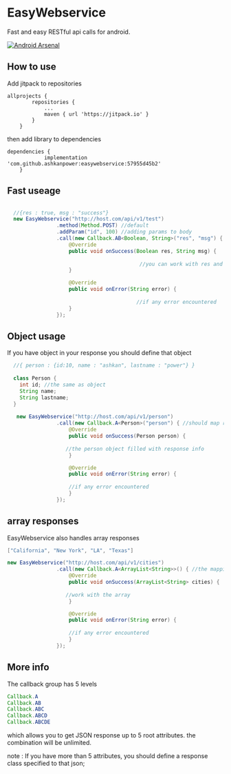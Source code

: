 # EasyWebservice 
Fast and easy RESTful api calls for android.

[![Android Arsenal]( https://img.shields.io/badge/Android%20Arsenal-EasyWebservice-green.svg?style=flat )]( https://android-arsenal.com/details/1/7117 )

## How to use
Add jitpack to repositories
```
allprojects {
		repositories {
			...
			maven { url 'https://jitpack.io' }
		}
	}
``````

then add library to dependencies

`````
dependencies {
	        implementation 'com.github.ashkanpower:easywebservice:57955d45b2'
	}
``````

## Fast useage

```JAVA

  //{res : true, msg : "success"}
  new EasyWebservice("http://host.com/api/v1/test")
				.method(Method.POST) //default
				.addParam("id", 100) //adding params to body
				.call(new Callback.AB<Boolean, String>("res", "msg") { //should map response params
					@Override
					public void onSuccess(Boolean res, String msg) {
          
                                           //you can work with res and msg which are in json response
					}

					@Override
					public void onError(String error) {
          
                                          //if any error encountered
					}
				});
```

## Object usage
If you have object in your response you should define that object
```JAVA
  //{ person : {id:10, name : "ashkan", lastname : "power"} }
  
  class Person {
    int id; //the same as object
    String name;
    String lastname;
  }
  
   new EasyWebservice("http://host.com/api/v1/person")
				.call(new Callback.A<Person>("person") { //should map response params
					@Override
					public void onSuccess(Person person) {
          
                   //the person object filled with response info
					}

					@Override
					public void onError(String error) {
          
                    //if any error encountered
					}
				});
````

## array responses 

EasyWebservice also handles array responses

```JAVA
["California", "New York", "LA", "Texas"]

new EasyWebservice("http://host.com/api/v1/cities")
				.call(new Callback.A<ArrayList<String>>() { //the mapping for root elements should be empty
					@Override
					public void onSuccess(ArrayList<String> cities) {
          
                   //work with the array
					}

					@Override
					public void onError(String error) {
          
                    //if any error encountered
					}
				});
```    

## More info
The callback group has 5 levels

```JAVA
Callback.A
Callback.AB
Callback.ABC
Callback.ABCD
Callback.ABCDE
```
which allows you to get JSON response up to 5 root attributes.
the combination will be unlimited.

note : If you have more than 5 attributes, you should define a response class specified to that json;
